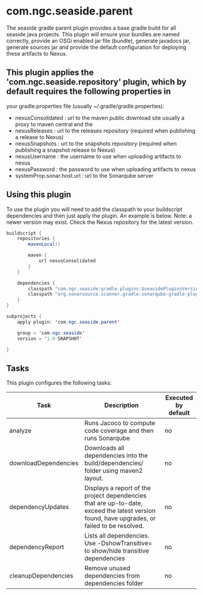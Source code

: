 # com.ngc.seaside.parent
The seaside gradle parent plugin provides a base gradle build for all seaside java projects. This plugin will ensure
your bundles are named correctly, provide an OSGi enabled jar file (bundle), generate javadocs jar, generate sources jar
and provide the default configuration for deploying these artifacts to Nexus.

## This plugin applies the 'com.ngc.seaside.repository' plugin, which by default requires the following properties in
your gradle.properties file (usually ~/.gradle/gradle.properties):
* nexusConsolidated : url to the maven public download site usually a proxy to maven central and the
* nexusReleases     : url to the releases repository (required when publishing a release to Nexus)
* nexusSnapshots    : url to the snapshots repository (required when publishing a snapshot release to Nexus)
* nexusUsername     : the username to use when uploading artifacts to nexus
* nexusPassword     : the password to use when uploading artifacts to nexus
* systemProp.sonar.host.url : url to the Sonarqube server

## Using this plugin
To use the plugin you will need to add the classpath to your buildscript dependencies and then just apply the plugin.
An example is below. Note: a newer version may exist. Check the Nexus repository for the latest version.

```java
buildscript {
    repositories {
        mavenLocal()

        maven {
            url nexusConsolidated
        }
    }

    dependencies {
        classpath "com.ngc.seaside:gradle.plugins:$seasidePluginsVersion"
        classpath "org.sonarsource.scanner.gradle:sonarqube-gradle-plugin:$sonarqubePluginVersion"
    }
}

subprojects {
    apply plugin: 'com.ngc.seaside.parent'

    group = 'com.ngc.seaside'
    version = '1.0-SNAPSHOT'

}
```

## Tasks
This plugin configures the following tasks:

| Task | Description | Executed by default |
|------|-------------|---------------------|
| analyze | Runs Jacoco to compute code coverage and then runs Sonarqube | no |
| downloadDependencies | Downloads all dependencies into the build/dependencies/ folder using maven2 layout. | no |
| dependencyUpdates | Displays a report of the project dependencies that are up-to-date, exceed the latest version found, have upgrades, or failed to be resolved. | no |
| dependencyReport | Lists all dependencies. Use -DshowTransitive=<bool> to show/hide transitive dependencies | no |
| cleanupDependencies | Remove unused dependencies from dependencies folder | no |
